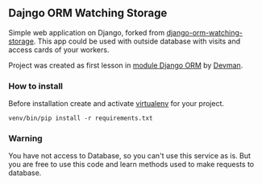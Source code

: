 ## Dajngo ORM Watching Storage
Simple web application on Django, forked from [django-orm-watching-storage](https://github.com/dvmn-tasks/django-orm-watching-storage).
This app could be used with outside database with visits and access cards of your workers.

Project was created as first lesson in [module Django ORM](https://dvmn.org/modules/django-orm/) by [Devman](https://dvmn.org).

### How to install
Before installation create and activate [virtualenv](https://virtualenv.pypa.io/en/latest/) for your project.
```
venv/bin/pip install -r requirements.txt
```

### Warning
You have not access to Database, so you can't use this service as is.
But you are free to use this code and learn methods used to make requests to database.

